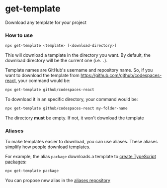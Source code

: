 # get-template
Download any template for your project

### How to use
````sh
npx get-template <template> [<download-directory>]
````

This will download a template in the directory you want. By default, the download directory will be the current one (i.e. `.`).

Template names are GitHub's username and repository name. So, if you want to download the template from https://github.com/github/codespaces-react, your command would be:

````sh
npx get-template github/codespaces-react
````

To download it in an specific directory, your command would be:
````sh
npx get-template github/codespaces-react my-folder-name
````

The directory **must** be empty. If not, it won't download the template

### Aliases
To make templates easier to download, you can use aliases. These aliases simplify how people download templates.

For example, the alias `package` downloads a template to [create TypeScript packages](https://github.com/itaibo/package-template):

````sh
npx get-template package
````

You can propose new alias in the [aliases repository](https://github.com/get-template/aliases)
